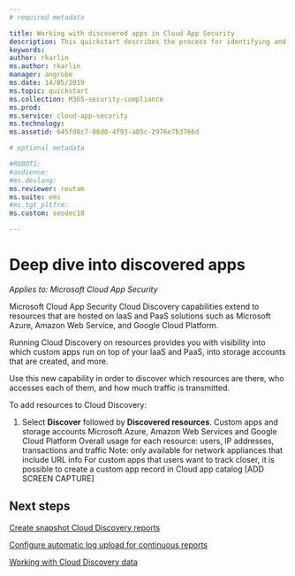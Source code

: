 ```yaml
---
# required metadata

title: Working with discovered apps in Cloud App Security
description: This quickstart describes the process for identifying and remediating risky cloud discovery apps in Cloud App Security.
keywords:
author: rkarlin
ms.author: rkarlin
manager: angrobe
ms.date: 14/05/2019
ms.topic: quickstart
ms.collection: M365-security-compliance
ms.prod:
ms.service: cloud-app-security
ms.technology:
ms.assetid: 645fd8c7-06d0-4f93-a85c-2976e7b3766d

# optional metadata

#ROBOTS:
#audience:
#ms.devlang:
ms.reviewer: reutam
ms.suite: ems
#ms.tgt_pltfrm:
ms.custom: seodec18

---
```

# Deep dive into discovered apps

*Applies to: Microsoft Cloud App Security*

Microsoft Cloud App Security Cloud Discovery capabilities extend to resources that are hosted on IaaS and PaaS solutions such as Microsoft Azure, Amazon Web Service, and Google Cloud Platform.

Running Cloud Discovery on resources provides you with visibility into which custom apps run on top of your IaaS and PaaS, into storage accounts that are created, and more.

Use this new capability in order to discover which resources are there, who accesses each of them, and how much traffic is transmitted.

To add resources to Cloud Discovery:

1. Select **Discover** followed by **Discovered resources**.
      Custom apps and storage accounts
              Microsoft Azure, Amazon Web Services and Google Cloud Platform
              Overall usage for each resource: users, IP addresses, transactions and traffic
              Note: only available for network appliances that include URL info
              For custom apps that users want to track closer, it is possible to create a custom app record in Cloud app catalog [ADD SCREEN CAPTURE]


## Next steps
 
[Create snapshot Cloud Discovery reports](create-snapshot-cloud-discovery-reports.md)

[Configure automatic log upload for continuous reports](configure-automatic-log-upload-for-continuous-reports.md)

[Working with Cloud Discovery data](working-with-cloud-discovery-data.md)

